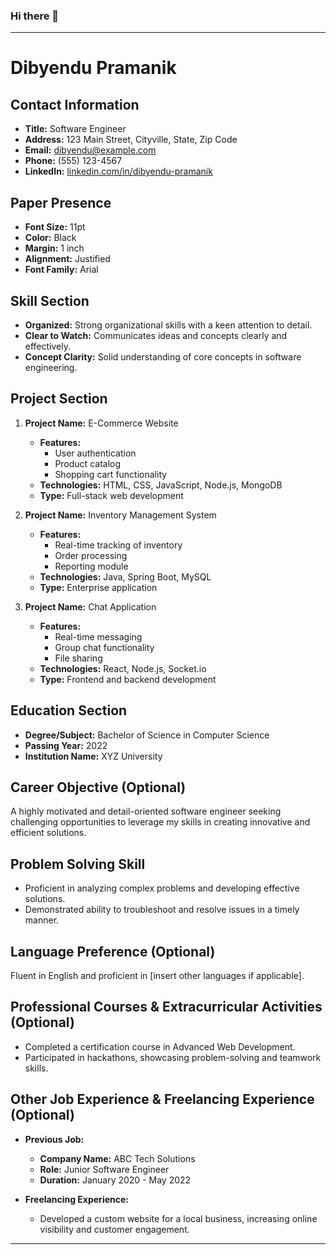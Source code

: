 ### Hi there 👋

-----------------------------------------------------------------------------------------------------------------------

# Dibyendu Pramanik

## Contact Information
- **Title:** Software Engineer
- **Address:** 123 Main Street, Cityville, State, Zip Code
- **Email:** dibyendu@example.com
- **Phone:** (555) 123-4567
- **LinkedIn:** [linkedin.com/in/dibyendu-pramanik](https://www.linkedin.com/in/dibyendu-pramanik)

## Paper Presence
- **Font Size:** 11pt
- **Color:** Black
- **Margin:** 1 inch
- **Alignment:** Justified
- **Font Family:** Arial

## Skill Section
- **Organized:** Strong organizational skills with a keen attention to detail.
- **Clear to Watch:** Communicates ideas and concepts clearly and effectively.
- **Concept Clarity:** Solid understanding of core concepts in software engineering.

## Project Section
1. **Project Name:** E-Commerce Website
   - **Features:**
     - User authentication
     - Product catalog
     - Shopping cart functionality
   - **Technologies:** HTML, CSS, JavaScript, Node.js, MongoDB
   - **Type:** Full-stack web development

2. **Project Name:** Inventory Management System
   - **Features:**
     - Real-time tracking of inventory
     - Order processing
     - Reporting module
   - **Technologies:** Java, Spring Boot, MySQL
   - **Type:** Enterprise application

3. **Project Name:** Chat Application
   - **Features:**
     - Real-time messaging
     - Group chat functionality
     - File sharing
   - **Technologies:** React, Node.js, Socket.io
   - **Type:** Frontend and backend development

## Education Section
- **Degree/Subject:** Bachelor of Science in Computer Science
- **Passing Year:** 2022
- **Institution Name:** XYZ University

## Career Objective (Optional)
A highly motivated and detail-oriented software engineer seeking challenging opportunities to leverage my skills in creating innovative and efficient solutions.

## Problem Solving Skill
- Proficient in analyzing complex problems and developing effective solutions.
- Demonstrated ability to troubleshoot and resolve issues in a timely manner.

## Language Preference (Optional)
Fluent in English and proficient in [insert other languages if applicable].

## Professional Courses & Extracurricular Activities (Optional)
- Completed a certification course in Advanced Web Development.
- Participated in hackathons, showcasing problem-solving and teamwork skills.

## Other Job Experience & Freelancing Experience (Optional)
- **Previous Job:**
  - **Company Name:** ABC Tech Solutions
  - **Role:** Junior Software Engineer
  - **Duration:** January 2020 - May 2022

- **Freelancing Experience:**
  - Developed a custom website for a local business, increasing online visibility and customer engagement.

-----------------------------------------------------------------------------------------------------------------------

